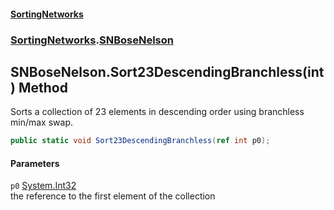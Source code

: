 #### [SortingNetworks](index.md 'index')
### [SortingNetworks](SortingNetworks.md 'SortingNetworks').[SNBoseNelson](SortingNetworks_SNBoseNelson.md 'SortingNetworks.SNBoseNelson')
## SNBoseNelson.Sort23DescendingBranchless(int) Method
Sorts a collection of 23 elements in descending order using branchless min/max swap.  
```csharp
public static void Sort23DescendingBranchless(ref int p0);
```
#### Parameters
<a name='SortingNetworks_SNBoseNelson_Sort23DescendingBranchless(int)_p0'></a>
`p0` [System.Int32](https://docs.microsoft.com/en-us/dotnet/api/System.Int32 'System.Int32')  
the reference to the first element of the collection
  
